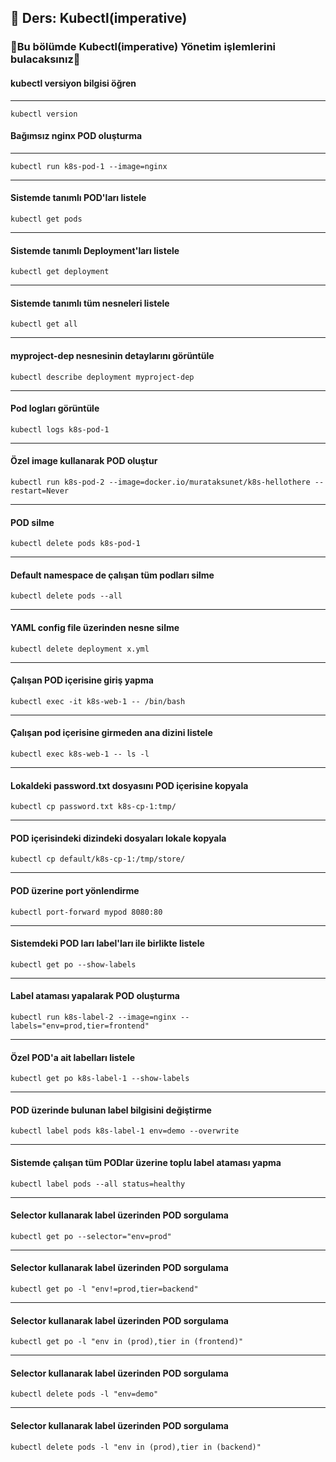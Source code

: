 ## 🧑 Ders: Kubectl(imperative)

### 📗Bu bölümde Kubectl(imperative) Yönetim işlemlerini bulacaksınız📗

#### kubectl versiyon bilgisi öğren
***
```
kubectl version
```
#### Bağımsız nginx POD oluşturma
***
```
kubectl run k8s-pod-1 --image=nginx
```
***
#### Sistemde tanımlı POD'ları listele
```
kubectl get pods
```
***
#### Sistemde tanımlı Deployment'ları listele
```
kubectl get deployment
```
***
#### Sistemde tanımlı tüm nesneleri listele
```
kubectl get all
```
***
#### myproject-dep nesnesinin detaylarını görüntüle
```
kubectl describe deployment myproject-dep
```
***
#### Pod logları görüntüle
```
kubectl logs k8s-pod-1
```
***
#### Özel image kullanarak POD oluştur
```
kubectl run k8s-pod-2 --image=docker.io/murataksunet/k8s-hellothere --restart=Never
```
***
#### POD silme
```
kubectl delete pods k8s-pod-1
```
***
#### Default namespace de çalışan tüm podları silme
```
kubectl delete pods --all
```
***
#### YAML config file üzerinden nesne silme
```
kubectl delete deployment x.yml
```
***
#### Çalışan POD içerisine giriş yapma
```
kubectl exec -it k8s-web-1 -- /bin/bash
```
***
#### Çalışan pod içerisine girmeden ana dizini listele
```
kubectl exec k8s-web-1 -- ls -l
```
***
#### Lokaldeki password.txt dosyasını POD içerisine kopyala
```
kubectl cp password.txt k8s-cp-1:tmp/
```
***
#### POD içerisindeki dizindeki dosyaları lokale kopyala
```
kubectl cp default/k8s-cp-1:/tmp/store/
```
***
#### POD üzerine port yönlendirme 
```
kubectl port-forward mypod 8080:80
```
***
#### Sistemdeki POD ları label'ları ile birlikte listele 
```
kubectl get po --show-labels
```
***
#### Label ataması yapalarak POD oluşturma  
```
kubectl run k8s-label-2 --image=nginx --labels="env=prod,tier=frontend"
```
***
#### Özel POD'a ait labelları listele
```
kubectl get po k8s-label-1 --show-labels
```
***
#### POD üzerinde bulunan label bilgisini değiştirme
```
kubectl label pods k8s-label-1 env=demo --overwrite
```
***
#### Sistemde çalışan tüm PODlar üzerine toplu label ataması yapma 
```
kubectl label pods --all status=healthy
```
***
#### Selector kullanarak label üzerinden POD sorgulama
```
kubectl get po --selector="env=prod"
```
***
#### Selector kullanarak label üzerinden POD sorgulama
```
kubectl get po -l "env!=prod,tier=backend"
```
***
#### Selector kullanarak label üzerinden POD sorgulama
```
kubectl get po -l "env in (prod),tier in (frontend)"
```
***
#### Selector kullanarak label üzerinden POD sorgulama
```
kubectl delete pods -l "env=demo"
```
***
#### Selector kullanarak label üzerinden POD sorgulama
```
kubectl delete pods -l "env in (prod),tier in (backend)"
```

